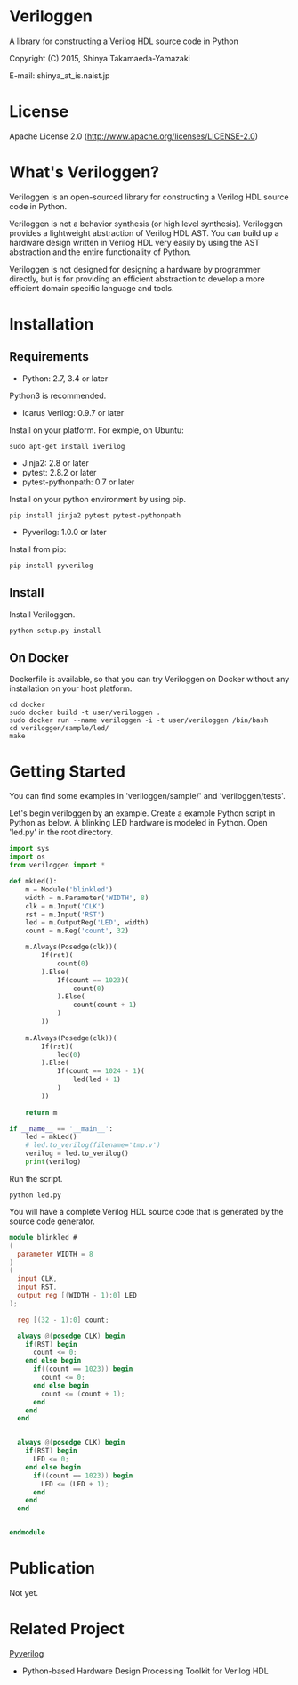 Veriloggen
==============================

A library for constructing a Verilog HDL source code in Python

Copyright (C) 2015, Shinya Takamaeda-Yamazaki

E-mail: shinya\_at\_is.naist.jp


License
==============================

Apache License 2.0
(http://www.apache.org/licenses/LICENSE-2.0)


What's Veriloggen?
==============================

Veriloggen is an open-sourced library for constructing a Verilog HDL source code in Python.

Veriloggen is not a behavior synthesis (or high level synthesis). Veriloggen provides a lightweight abstraction of Verilog HDL AST. You can build up a hardware design written in Verilog HDL very easily by using the AST abstraction and the entire functionality of Python.
 
Veriloggen is not designed for designing a hardware by programmer directly, but is for providing an efficient abstraction to develop a more efficient domain specific language and tools.


Installation
==============================

Requirements
--------------------

- Python: 2.7, 3.4 or later

Python3 is recommended.

- Icarus Verilog: 0.9.7 or later

Install on your platform. For exmple, on Ubuntu:

    sudo apt-get install iverilog

- Jinja2: 2.8 or later
- pytest: 2.8.2 or later
- pytest-pythonpath: 0.7 or later

Install on your python environment by using pip.

    pip install jinja2 pytest pytest-pythonpath

- Pyverilog: 1.0.0 or later

Install from pip:

    pip install pyverilog

Install
--------------------

Install Veriloggen.

    python setup.py install

On Docker
--------------------

Dockerfile is available, so that you can try Veriloggen on Docker without any installation on your host platform.

```
cd docker
sudo docker build -t user/veriloggen .
sudo docker run --name veriloggen -i -t user/veriloggen /bin/bash
cd veriloggen/sample/led/
make
```


Getting Started
==============================

You can find some examples in 'veriloggen/sample/' and 'veriloggen/tests'.

Let's begin veriloggen by an example. Create a example Python script in Python as below. A blinking LED hardware is modeled in Python.
Open 'led.py' in the root directory.

```python
import sys
import os
from veriloggen import *

def mkLed():
    m = Module('blinkled')
    width = m.Parameter('WIDTH', 8)
    clk = m.Input('CLK')
    rst = m.Input('RST')
    led = m.OutputReg('LED', width)
    count = m.Reg('count', 32)

    m.Always(Posedge(clk))(
        If(rst)(
            count(0)
        ).Else(
            If(count == 1023)(
                count(0)
            ).Else(
                count(count + 1)
            )
        ))
    
    m.Always(Posedge(clk))(
        If(rst)(
            led(0)
        ).Else(
            If(count == 1024 - 1)(
                led(led + 1)
            )
        ))
    
    return m

if __name__ == '__main__':
    led = mkLed()
    # led.to_verilog(filename='tmp.v')
    verilog = led.to_verilog()
    print(verilog)
```

Run the script.

```
python led.py
```

You will have a complete Verilog HDL source code that is generated by the source code generator.

```verilog
module blinkled #
(
  parameter WIDTH = 8
)
(
  input CLK,
  input RST,
  output reg [(WIDTH - 1):0] LED
);

  reg [(32 - 1):0] count;

  always @(posedge CLK) begin
    if(RST) begin
      count <= 0;
    end else begin
      if((count == 1023)) begin
        count <= 0;
      end else begin
        count <= (count + 1);
      end
    end
  end


  always @(posedge CLK) begin
    if(RST) begin
      LED <= 0;
    end else begin
      if((count == 1023)) begin
        LED <= (LED + 1);
      end 
    end
  end


endmodule
```


Publication
==============================

Not yet.


Related Project
==============================

[Pyverilog](https://github.com/PyHDI/Pyverilog)
- Python-based Hardware Design Processing Toolkit for Verilog HDL
